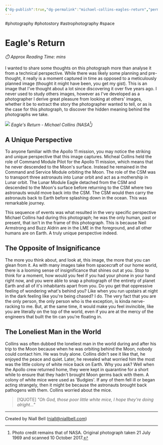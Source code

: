 ```yaml
---
{"dg-publish":true,"dg-permalink":"michael-collins-eagles-return","permalink":"/michael-collins-eagles-return/","title":"Eagle's Return","tags":["photography","photostory","astrophotography","space"],"noteIcon":null,"created":"2024-04-22T19:31:47.000+01:00","updated":"2024-05-05T00:36:33.000+01:00"}
---
```


#photography #photostory #astrophotography #space 
# Eagle's Return
<p id="reading-time" style="font-style: italic;">⏱️ Approx Reading Time:  <span id="inserted-text"></span> mins</p>

I wanted to share some thoughts on this photograph more than analyse it from a technical perspective. While there was likely some planning and pre-thought, it really is a moment captured in time as opposed to a meticulously planned image (thought it might have been, you get my gist). This is an image that I've thought about a lot since discovering it over five years ago. I never used to study others images, however as I've developed as a photographer I derive great pleasure from looking at others' images, whether it be to extract the story the photographer wanted to tell, or as is the case for this photograph, to discover the hidden meaning behind the photographs we take.

![](https://science.nasa.gov/wp-content/uploads/2023/08/as11_44_6642.jpg)
*Eagle's Return - Michael Collins (NASA[^1])*

## A Unique Perspective

To anyone familiar with the Apollo 11 mission, you may notice the striking and unique perspective that this image captures. Micheal Collins held the role of Command Module Pilot for the Apollo 11 mission, which means that he never descended to the Moon's surface. Instead he remained in the Command and Service Module orbiting the Moon. The role of the CSM was to transport three astronauts into Lunar orbit and act as a mothership in Lunar orbit. The Lunar Module Eagle detached from the CSM and descended to the Moon's surface before returning to the CSM where two astronauts would move back into the CSM. The CSM would then carry the astronauts back to Earth before splashing down in the ocean. This was remarkable journey. 

This sequence of events was what resulted in the very specific perspective Michael Collins had during this photograph; he was the only human, past or present, that isn't in the frame of this photograph. This is because Neil Armstrong and Buzz Aldrin are in the LME in the foreground, and all other humans are on Earth. A truly unique perspective indeed.

## The Opposite of Insignificance

The more you think about, and look at, this image, the more that you can glean from it. As with many images take from spacecraft of our home world, there is a looming sense of insignificance that shines out at you. Stop to think for a moment, how would you feel if you had your phone in your hand right now, and you were able to snap a photograph of the entirety of planet Earth and all of it's inhabitants apart from you. Do you get that oppressive feeling of wondering what's behind you? Like when you run upstairs at night in the dark feeling like you're being chased? I do. The very fact that you are the only person, the only person who is the exception, is kinda nerve-racking to me. But, at the same time, it would make you feel invincible, like you are literally on the top of the world, even if you are at the mercy of the engineers that built the tin can you're floating in.

## The Loneliest Man in the World

Collins was often dubbed the loneliest man in the world during and after his trip to the Moon because when he was orbiting behind the Moon, nobody could contact him. He was truly alone. Collins didn't see it like that, he enjoyed the peace and quiet. Later, he revealed what worried him the most was the little colony of white mice back on Earth. Why you ask? Well when the Apollo crew returned home, they were kept in quarantine for a short while to ensure that they hadn't brought Moon germs back with them. A colony of white mice were used as 'Budgies'. If any of them fell ill or began acting strangely, then it might be because the astronauts brought back pathogens with them. Collins worried about the mice.

>[!QUOTE] *"Oh God, those poor little white mice, I hope they're doing alright..."*

[^1]: Photo credit remains that of NASA. Original photograph taken 21 July 1969 and scanned 10 October 2017.

---
Created by Niall Bell (niall@niallbell.com)